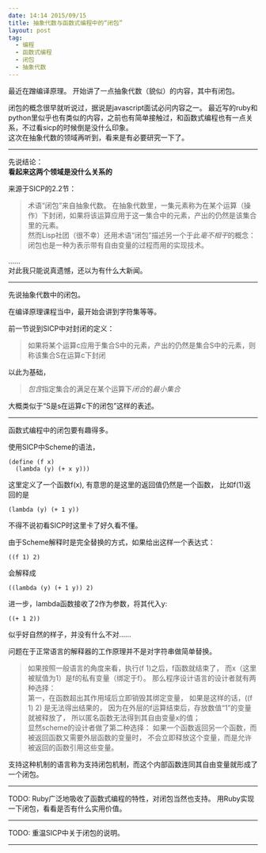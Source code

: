 ```yaml
---
date: 14:14 2015/09/15
title: 抽象代数与函数式编程中的“闭包”
layout: post
tag:
  - 编程
  - 函数式编程
  - 闭包
  - 抽象代数
---
```


最近在蹭编译原理。
开始讲了一点抽象代数（貌似）的内容，其中有闭包。  

闭包的概念很早就听说过，据说是javascript面试必问内容之一。
最近写的ruby和python里似乎也有类似的内容，之前也有简单接触过，和函数式编程也有一点关系，不过看sicp的时候倒是没什么印象。  
这次在抽象代数的领域再听到，看来是有必要研究一下了。  

---

先说结论：  
**看起来这两个领域是没什么关系的**  

来源于SICP的2.2节：
> 术语“闭包”来自抽象代数。
> 在抽象代数里，一集元素称为在某个运算（操作）下封闭，如果将该运算应用于这一集合中的元素，产出的仍然是该集合里的元素。  
> 然而Lisp社团（很不幸）还用术语“闭包”描述另一个于此*毫不相干*的概念：闭包也是一种为表示带有自由变量的过程而用的实现技术。

……  
对此我只能说真遗憾，还以为有什么大新闻。  

---

先说抽象代数中的闭包。  

在编译原理课程当中，最开始会讲到字符集等等。  

前一节说到SICP中对封闭的定义：
> 如果将某个运算c应用于集合S中的元素，产出的仍然是集合S中的元素，则称该集合S在运算c下封闭

以此为基础，
> *包含*指定集合的满足在某个运算下*闭合*的*最小集合* 

大概类似于“S是s在运算c下的闭包”这样的表述。  

---

函数式编程中的闭包要有趣得多。  

使用SICP中Scheme的语法，  

```
(define (f x)
  (lambda (y) (+ x y)))
```

这里定义了一个函数f(x), 有意思的是这里的返回值仍然是一个函数，
比如f(1)返回的是  

```
(lambda (y) (+ 1 y))
```

不得不说初看SICP时这里卡了好久看不懂。  

由于Scheme解释时是完全替换的方式，如果给出这样一个表达式：  

```
((f 1) 2)
```

会解释成  

```
((lambda (y) (+ 1 y)) 2)
```

进一步，lambda函数接收了2作为参数，将其代入y:

```
((+ 1 2))
```

似乎好自然的样子，并没有什么不对……  

问题在于正常语言的解释器的工作原理并不是对字符串做简单替换。  

> 如果按照一般语言的角度来看，执行(f 1)之后，f函数就结束了，
> 而x（这里被赋值为1）是f的私有变量（绑定于f）。
> 那么程序设计语言的设计者就有两种选择：  
> 第一，在函数超出其作用域后立即销毁其绑定变量，
> 如果是这样的话，((f 1) 2) 是无法得出结果的，
> 因为在外层的f运算结束后，存放数值“1”的变量就被释放了，
> 所以匿名函数无法得到其自由变量x的值；  
> 显然scheme的设计者做了第二种选择：
> 如果一个函数返回另一个函数，而被返回函数又需要外层函数的变量时，
> 不会立即释放这个变量，而是允许被返回的函数引用这些变量。  

支持这种机制的语言称为支持闭包机制，而这个内部函数连同其自由变量就形成了一个闭包。

---

TODO: Ruby广泛地吸收了函数式编程的特性，对闭包当然也支持。
用Ruby实现一下闭包，看看是否有什么实用价值。

---

TODO: 重温SICP中关于闭包的说明。

---
